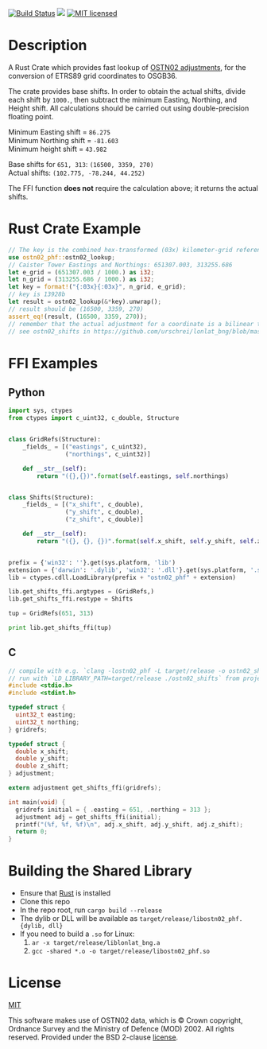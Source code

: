 [![Build Status](https://travis-ci.org/urschrei/OSTN02_PHF.png?branch=master)](https://travis-ci.org/urschrei/ostn02_phf) [![](https://img.shields.io/crates/v/lonlat_bng.svg)](https://crates.io/crates/OSTN02_PHF) [![MIT licensed](https://img.shields.io/badge/license-MIT-blue.svg)](license.txt)  

# Description
A Rust Crate which provides fast lookup of [OSTN02 adjustments](https://www.ordnancesurvey.co.uk/business-and-government/help-and-support/navigation-technology/os-net/surveying.html), for the conversion of ETRS89 grid coordinates to OSGB36.  

The crate provides base shifts. In order to obtain the actual shifts, divide each shift by `1000.`, then subtract the minimum Easting, Northing, and Height shift. All calculations should be carried out using double-precision floating point.

Minimum Easting shift = `86.275`  
Minimum Northing shift = `-81.603`  
Minimum height shift = `43.982`  

Base shifts for `651, 313`: `(16500, 3359, 270)`  
Actual shifts: `(102.775, -78.244, 44.252)`  

The FFI function **does not** require the calculation above; it returns the actual shifts.

# Rust Crate Example
``` rust
// The key is the combined hex-transformed (03x) kilometer-grid reference of the ETRS89 Northings and Eastings coordinates
use ostn02_phf::ostn02_lookup;
// Caister Tower Eastings and Northings: 651307.003, 313255.686
let e_grid = (651307.003 / 1000.) as i32;
let n_grid = (313255.686 / 1000.) as i32;
let key = format!("{:03x}{:03x}", n_grid, e_grid);
// key is 13928b
let result = ostn02_lookup(&*key).unwrap();
// result should be (16500, 3359, 270)
assert_eq!(result, (16500, 3359, 270));
// remember that the actual adjustment for a coordinate is a bilinear transform, using a square
// see ostn02_shifts in https://github.com/urschrei/lonlat_bng/blob/master/src/ostn02/mod.rs
```

# FFI Examples
## Python
``` python
import sys, ctypes
from ctypes import c_uint32, c_double, Structure


class GridRefs(Structure):
    _fields_ = [("eastings", c_uint32),
                ("northings", c_uint32)]

    def __str__(self):
        return "({},{})".format(self.eastings, self.northings)


class Shifts(Structure):
    _fields_ = [("x_shift", c_double),
                ("y_shift", c_double),
                ("z_shift", c_double)]

    def __str__(self):
        return "({}, {}, {})".format(self.x_shift, self.y_shift, self.z_shift)


prefix = {'win32': ''}.get(sys.platform, 'lib')
extension = {'darwin': '.dylib', 'win32': '.dll'}.get(sys.platform, '.so')
lib = ctypes.cdll.LoadLibrary(prefix + "ostn02_phf" + extension)

lib.get_shifts_ffi.argtypes = (GridRefs,)
lib.get_shifts_ffi.restype = Shifts

tup = GridRefs(651, 313)

print lib.get_shifts_ffi(tup)
```

## C
``` c
// compile with e.g. `clang -lostn02_phf -L target/release -o ostn02_shifts  src/ostn02.c` from project root
// run with `LD_LIBRARY_PATH=target/release ./ostn02_shifts` from project root
#include <stdio.h>
#include <stdint.h>

typedef struct {
  uint32_t easting;
  uint32_t northing;
} gridrefs;

typedef struct {
  double x_shift;
  double y_shift;
  double z_shift;
} adjustment;

extern adjustment get_shifts_ffi(gridrefs);

int main(void) {
  gridrefs initial = { .easting = 651, .northing = 313 };
  adjustment adj = get_shifts_ffi(initial);
  printf("(%f, %f, %f)\n", adj.x_shift, adj.y_shift, adj.z_shift);
  return 0;
}
```

# Building the Shared Library
- Ensure that [Rust](https://www.rust-lang.org/downloads.html) is installed
- Clone this repo
- In the repo root, run `cargo build --release`
- The dylib or DLL will be available as `target/release/libostn02_phf.{dylib, dll}`
- If you need to build a `.so` for Linux:
    1. `ar -x target/release/liblonlat_bng.a`
    2. `gcc -shared *.o -o target/release/libostn02_phf.so`

# License
[MIT](LICENSE)  

This software makes use of OSTN02 data, which is © Crown copyright, Ordnance Survey and the Ministry of Defence (MOD) 2002. All rights reserved. Provided under the BSD 2-clause [license](OSTN02_license.txt).

